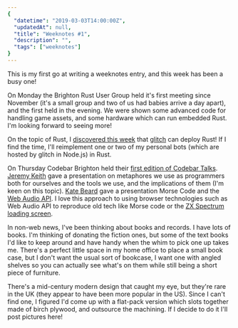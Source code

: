 ```yaml
---
{
  "datetime": "2019-03-03T14:00:00Z",
  "updatedAt": null,
  "title": "Weeknotes #1",
  "description": "",
  "tags": ["weeknotes"]
}
---
```

This is my first go at writing a weeknotes entry, and this week has been a busy
one!

On Monday the Brighton Rust User Group held it's first meeting since November
(it's a small group and two of us had babies arrive a day apart), and the first
held in the evening. We were shown some advanced code for handling game assets,
and some hardware which can run embedded Rust. I'm looking forward to seeing
more!

On the topic of Rust, I [discovered this week][rust-on-glitch] that
[glitch][glitch] can deploy Rust! If I find the time, I'll reimplement one or
two of my personal bots (which are hosted by glitch in Node.js) in Rust.

On Thursday Codebar Brighton held their
[first edition of Codebar Talks][codebar-talks]. [Jeremy Keith][jeremy-keith]
gave a presentation on metaphores we use as programmers both for ourselves and
the tools we use, and the implications of them (I'm keen on this topic).
[Kate Beard][kate-beard] gave a presentation Morse Code and the
[Web Audio API][web-audio-api]. I love this approach to using browser
technologies such as Web Audio API to reproduce old tech like Morse code or the
[ZX Spectrum loading screen][rem-ffconf].

In non-web news, I've been thinking about books and records. I have lots of
books. I'm thinking of donating the fiction ones, but some of the text books I'd
like to keep around and have handy when the whim to pick one up takes me.
There's a perfect little space in my home office to place a small book case, but
I don't want the usual sort of bookcase, I want one with angled shelves so you
can actually see what's on them while still being a short piece of furniture.

There's a mid-century modern design that caught my eye, but they're rare in the
UK (they appear to have been more popular in the US). Since I can't find one, I
figured I'd come up with a flat-pack version which slots together made of birch
plywood, and outsource the machining. If I decide to do it I'll post pictures
here!

[rust-on-glitch]: https://twitter.com/cori/status/1101133644196917253?s=20
[glitch]: https://glitch.com
[codebar-talks]: http://www.codebar.io/events/brighton-talks-1
[jeremy-keith]: https://adactio.com
[kate-beard]: http://katebeard.co/
[web-audio-api]: https://developer.mozilla.org/en-US/docs/Web/API/Web_Audio_API
[rem-ffconf]: https://youtu.be/lQMcZtiaD0A
